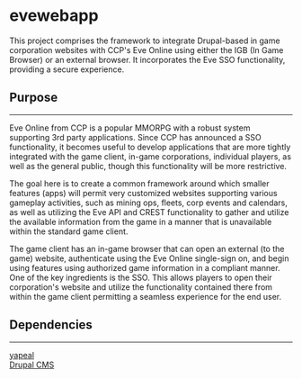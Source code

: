 evewebapp
=========

This project comprises the framework to integrate Drupal-based in game corporation websites with CCP's Eve Online using either the IGB (In Game Browser) or an external browser. It incorporates the Eve SSO functionality, providing a secure experience.

## Purpose
----------

Eve Online from CCP is a popular MMORPG with a robust system supporting 3rd party applications. Since CCP has announced a SSO functionality, it becomes useful to develop applications that are more tightly integrated with the game client, in-game corporations, individual players, as well as the general public, though this functionality will be more restrictive.

The goal here is to create a common framework around which smaller features (apps) will permit very customized websites supporting various gameplay activities, such as mining ops, fleets, corp events and calendars, as well as utilizing the Eve API and CREST functionality to gather and utilize the available information from the game in a manner that is unavailable within the standard game client.

The game client has an in-game browser that can open an external (to the game) website, authenticate using the Eve Online single-sign on, and begin using features using authorized game information in a compliant manner. One of the key ingredients is the SSO. This allows players to open their corporation's website and utilize the functionality contained there from within the game client permitting a seamless experience for the end user.

## Dependencies
---------------
[yapeal](http://github.com/Dragonrun1/yapeal)  
[Drupal CMS](http://drupal.org)  

 